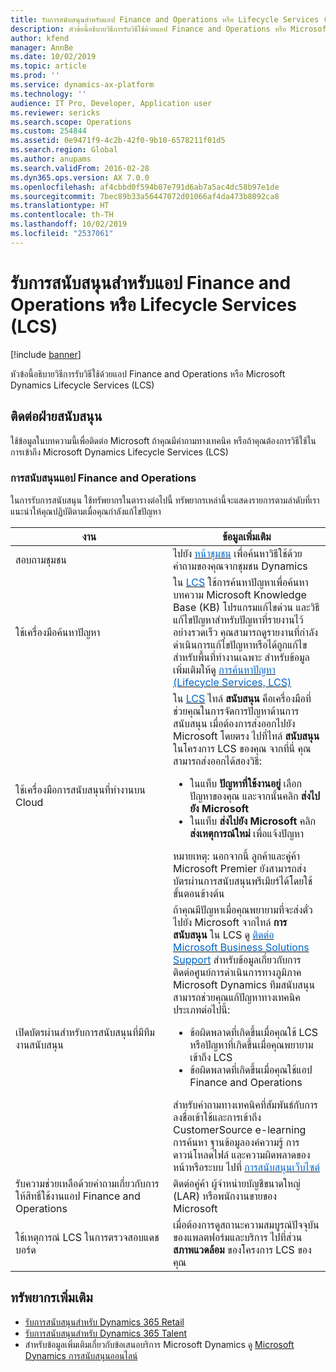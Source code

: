 ```yaml
---
title: รับการสนับสนุนสำหรับแอป Finance and Operations หรือ Lifecycle Services (LCS)
description: หัวข้อนี้อธิบายวิธีการรับวิธีใช้ด้วยแอป Finance and Operations หรือ Microsoft Dynamics Lifecycle Services (LCS)
author: kfend
manager: AnnBe
ms.date: 10/02/2019
ms.topic: article
ms.prod: ''
ms.service: dynamics-ax-platform
ms.technology: ''
audience: IT Pro, Developer, Application user
ms.reviewer: sericks
ms.search.scope: Operations
ms.custom: 254844
ms.assetid: 0e9471f9-4c2b-42f0-9b10-6578211f01d5
ms.search.region: Global
ms.author: anupams
ms.search.validFrom: 2016-02-28
ms.dyn365.ops.version: AX 7.0.0
ms.openlocfilehash: af4cbbd0f594b07e791d6ab7a5ac4dc58b97e1de
ms.sourcegitcommit: 7bec89b33a56447072d01066af4da473b8092ca8
ms.translationtype: HT
ms.contentlocale: th-TH
ms.lasthandoff: 10/02/2019
ms.locfileid: "2537061"
---
```

# <a name="get-support-for-finance-and-operations-apps-or-lifecycle-services-lcs"></a>รับการสนับสนุนสำหรับแอป Finance and Operations หรือ Lifecycle Services (LCS)

[!include [banner](../includes/banner.md)]

หัวข้อนี้อธิบายวิธีการรับวิธีใช้ด้วยแอป Finance and Operations หรือ Microsoft Dynamics Lifecycle Services (LCS) 

## <a name="contact-support"></a>ติดต่อฝ่ายสนับสนุน

ใช้ข้อมูลในบทความนี้เพื่อติดต่อ Microsoft ถ้าคุณมีคำถามทางเทคนิค หรือถ้าคุณต้องการวิธีใช้ในการเข้าถึง Microsoft Dynamics Lifecycle Services (LCS)

### <a name="finance-and-operations-apps-support"></a>การสนับสนุนแอป Finance and Operations

ในการรับการสนับสนุน ใช้ทรัพยากรในตารางต่อไปนี้ ทรัพยากรเหล่านี้จะแสดงรายการตามลำดับที่เราแนะนำให้คุณปฏิบัติตามเมื่อคุณกำลังแก้ไขปัญหา

<table>
<colgroup>
<col width="33%" />
<col width="33%" />
</colgroup>
<thead>
<tr class="header">
<th>งาน</th>
<th>ข้อมูลเพิ่มเติม</th>
</tr>
</thead>
<tbody>
<tr class="odd">
<td>สอบถามชุมชน</td>
<td>ไปยัง <a href="https://go.microsoft.com/fwlink/?linkid=2013438"><span style="color: #0066cc;">หน้าชุมชน</span></a> เพื่อค้นหาวิธีใช้ด้วยคำถามของคุณจากชุมชน Dynamics</td>
</tr>
<tr class="even">
<td>ใช้เครื่องมือค้นหาปัญหา</td>
<td>ใน <a href="https://lcs.dynamics.com/"><span style="color: #0066cc;">LCS</span></a> ใช้การค้นหาปัญหาเพื่อค้นหาบทความ Microsoft Knowledge Base (KB) โปรแกรมแก้ไขด่วน และวิธีแก้ไขปัญหาสำหรับปัญหาที่รายงานไว้อย่างรวดเร็ว คุณสามารถดูรายงานที่กำลังดำเนินการแก้ไขปัญหาหรือได้ถูกแก้ไขสำหรับพื้นที่ทำงานเฉพาะ สำหรับข้อมูลเพิ่มเติมให้ดู <a href="issue-search-lcs.md"><span style="color: #0066cc;">การค้นหาปัญหา (Lifecycle Services, LCS)</span></a></td>
</tr>
<tr class="odd">
<td>ใช้เครื่องมือการสนับสนุนที่ทำงานบน Cloud</td>
<td>ใน <a href="https://lcs.dynamics.com/"><span style="color: #0066cc;">LCS</span></a> ไทล์ <strong>สนับสนุน</strong> คือเครื่องมือที่ช่วยคุณในการจัดการปัญหาด้านการสนับสนุน เมื่อต้องการส่งออกไปยัง Microsoft โดยตรง ไปที่ไทล์ <strong>สนับสนุน</strong> ในโครงการ LCS ของคุณ จากที่นี่ คุณสามารถส่งออกได้สองวิธี:
<ul>
<li>ในแท็บ <strong>ปัญหาที่ใช้งานอยู่</strong> เลือกปัญหาของคุณ และจากนั้นคลิก <strong>ส่งไปยัง Microsoft</strong></li>
<li>ในแท็บ <strong>ส่งไปยัง Microsoft</strong> คลิก <strong>ส่งเหตุการณ์ใหม่</strong> เพื่อแจ้งปัญหา</li>
</ul>
หมายเหตุ: นอกจากนี้ ลูกค้าและคู่ค้า Microsoft Premier ยังสามารถส่งบัตรผ่านการสนับสนุนพรีเมียร์ได้โดยใช้ขั้นตอนข้างต้น</td>
</tr>
<tr class="even">
<td>เปิดบัตรผ่านสำหรับการสนับสนุนที่มีทีมงานสนับสนุน</td>
<td>ถ้าคุณมีปัญหาเมื่อคุณพยายามที่จะส่งตั๋วไปยัง Microsoft จากไทล์ <strong>การสนับสนุน</strong> ใน LCS ดู <a href="https://mbs.microsoft.com/customersource/northamerica/ax/support/support-news/global_support_contacts_eng"><span style="color: #0066cc;">ติดต่อ Microsoft Business Solutions Support</span></a> สำหรับข้อมูลเกี่ยวกับการติดต่อศูนย์การดำเนินการทางภูมิภาค Microsoft Dynamics ทีมสนับสนุนสามารถช่วยคุณแก้ปัญหาทางเทคนิคประเภทต่อไปนี้:
<ul>
<li>ข้อผิดพลาดที่เกิดขึ้นเมื่อคุณใช้ LCS หรือปัญหาที่เกิดขึ้นเมื่อคุณพยายามเข้าถึง LCS</li>
<li>ข้อผิดพลาดที่เกิดขึ้นเมื่อคุณใช้แอป Finance and Operations</li>
</ul>
สำหรับคำถามทางเทคนิคที่สัมพันธ์กับการลงชื่อเข้าใช้และการเข้าถึง CustomerSource e-learning การค้นหา ฐานข้อมูลองค์ความรู้ การดาวน์โหลดไฟล์ และความผิดพลาดของหน้าหรือระบบ ไปที่ <a href="https://mbs2.microsoft.com/members/VoiceSupport/VoiceSupportInternal.aspx"><span style="color: #0066cc;">การสนับสนุนเว็บไซต์</span></a></td>
</tr>
<tr class="odd">
<td>รับความช่วยเหลือด้วยคำถามเกี่ยวกับการให้สิทธิ์ใช้งานแอป Finance and Operations</td>
<td>ติดต่อคู่ค้า ผู้จำหน่ายบัญชีขนาดใหญ่ (LAR) หรือพนักงานขายของ Microsoft</td>
</tr>
<tr class="even">
<td>ใช้เหตุการณ์ LCS ในการตรวจสอบแดชบอร์ด</td>
<td>เมื่อต้องการดูสถานะความสมบูรณ์ปัจจุบันของแพลตฟอร์มและบริการ ไปที่ส่วน <strong>สภาพแวดล้อม</strong> ของโครงการ LCS ของคุณ</td>
</tr>
</tbody>
</table>


## <a name="additional-resources"></a>ทรัพยากรเพิ่มเติม
- [รับการสนับสนุนสำหรับ Dynamics 365 Retail](../../../retail/retail-support.md)
- [รับการสนับสนุนสำหรับ Dynamics 365 Talent](../../../talent/talent-support.md)
- สำหรับข้อมูลเพิ่มเติมเกี่ยวกับข้อเสนอบริการ Microsoft Dynamics ดู [Microsoft Dynamics การสนับสนุนออนไลน์](https://www.microsoft.com/dynamics/dynamics-online-support.aspx)

